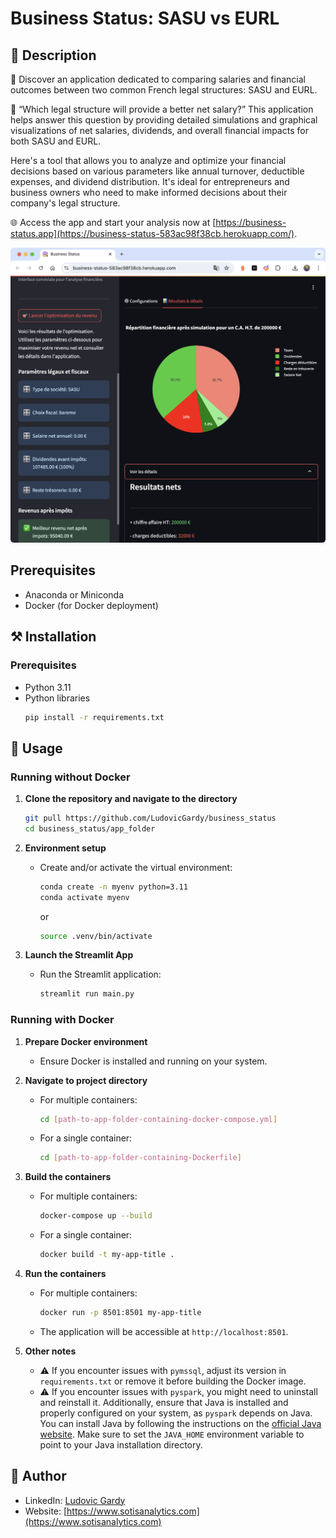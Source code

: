 # Business Status: SASU vs EURL

## 📄 Description

💼 Discover an application dedicated to comparing salaries and financial outcomes between two common French legal structures: SASU and EURL.

🤔 “Which legal structure will provide a better net salary?” This application helps answer this question by providing detailed simulations and graphical visualizations of net salaries, dividends, and overall financial impacts for both SASU and EURL.

Here's a tool that allows you to analyze and optimize your financial decisions based on various parameters like annual turnover, deductible expenses, and dividend distribution. It's ideal for entrepreneurs and business owners who need to make informed decisions about their company's legal structure.

🌐 Access the app and start your analysis now at [https://business-status.app](https://business-status-583ac98f38cb.herokuapp.com/).

![Image1](images/image1.2.png)

## Prerequisites
- Anaconda or Miniconda
- Docker (for Docker deployment)

## ⚒️ Installation

### Prerequisites
- Python 3.11
- Python libraries
    ```sh
    pip install -r requirements.txt
    ```

## 📝 Usage

### Running without Docker

1. **Clone the repository and navigate to the directory**
    ```bash
    git pull https://github.com/LudovicGardy/business_status
    cd business_status/app_folder
    ```

2. **Environment setup**
    - Create and/or activate the virtual environment:
        ```bash
        conda create -n myenv python=3.11
        conda activate myenv
        ```
        or
        ```bash
        source .venv/bin/activate
        ```

3. **Launch the Streamlit App**
    - Run the Streamlit application:
        ```bash
        streamlit run main.py
        ```

### Running with Docker

1. **Prepare Docker environment**
    - Ensure Docker is installed and running on your system.

2. **Navigate to project directory**
    - For multiple containers:
        ```bash
        cd [path-to-app-folder-containing-docker-compose.yml]
        ```
    - For a single container:
        ```bash
        cd [path-to-app-folder-containing-Dockerfile]
        ```

3. **Build the containers**
    - For multiple containers:
        ```bash
        docker-compose up --build
        ```
    - For a single container:
        ```bash
        docker build -t my-app-title .
        ```

4. **Run the containers**
    - For multiple containers:
        ```bash
        docker run -p 8501:8501 my-app-title
        ```
    - The application will be accessible at `http://localhost:8501`.

5. **Other notes**

    - ⚠️ If you encounter issues with `pymssql`, adjust its version in `requirements.txt` or remove it before building the Docker image.
    - ⚠️ If you encounter issues with `pyspark`, you might need to uninstall and reinstall it. Additionally, ensure that Java is installed and properly configured on your system, as `pyspark` depends on Java. You can install Java by following the instructions on the [official Java website](https://www.java.com/en/download/help/download_options.html). Make sure to set the `JAVA_HOME` environment variable to point to your Java installation directory.

## 👤 Author
- LinkedIn: [Ludovic Gardy](https://www.linkedin.com/in/ludovic-gardy/)
- Website: [https://www.sotisanalytics.com](https://www.sotisanalytics.com)
